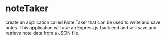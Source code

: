 # noteTaker
 create an application called Note Taker that can be used to write and save notes. This application will use an Express.js back end and will save and retrieve note data from a JSON file.

